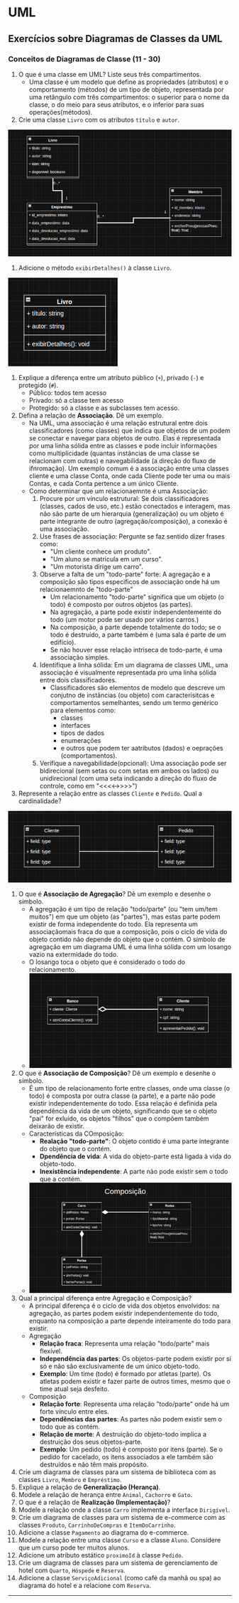 # UML

## Exercícios sobre Diagramas de Classes da UML

### Conceitos de Diagramas de Classe (11 - 30)

1. O que é uma classe em UML? Liste seus três compartimentos.
    - Uma classe é um modelo que define as propriedades (atributos) e o comportamento (métodos) de um tipo de objeto, representada por uma retângulo com três compartimentos: o superior para o nome da classe, o do meio para seus atributos, e o inferior para suas operações(métodos).
1. Crie uma classe `Livro` com os atributos `título` e `autor`.

![Imagem com resolução do exercício](image.png)

1. Adicione o método `exibirDetalhes()` à classe `Livro`.

![Imagem com resolução do exercício](image-1.png)

1. Explique a diferença entre um atributo público (`+`), privado (`-`) e protegido (`#`).
    - Público: todos tem acesso
    - Privado: só a classe tem acesso
    - Protegido: só a classe e as subclasses tem acesso.
1. Defina a relação de **Associação**. Dê um exemplo.
    - Na UML, uma associação é uma relação estrutural entre dois classificadores (como classes) que indica que objetos de um podem se conectar e navegar para objetos de outro. Elas é representada por uma linha sólida entre as classes e pode incluir informações como multiplicidade (quantas instâncias de uma classe se relacionam com outras) e navegabilidade (a direção do fluxo de ifnromação). Um exemplo comum é a associação entre uma classes cliente e uma classe Conta, onde cada Cliente pode ter uma ou mais Contas, e cada Conta pertence a um único Cliente.
    - Como determinar que um relacionaemnte é uma Associação:
        1. Procure por um vínculo estrutural: Se dois classificadores (classes, cados de uso, etc.) estão conectados e interagem, mas não são parte de um hierarquia (generalização) ou um objeto é parte integrante de outro (agregação/composição), a conexão é uma associação.
        2. Use frases de associação: Pergunte se faz sentido dizer frases como:
            - "Um cliente conhece um produto".
            - "Um aluno se matricula em um curso".
            - "Um motorista dirige um carro".
        3. Observe a falta de um "todo-parte" forte: A agregação e a composição são tipos especificos de associação onde há um relacionaemnto de "todo-parte"
            - Um relacionamento "todo-parte" significa que um objeto (o todo) é composto por outros objetos (as partes).
            - Na agregação, a parte pode existir independentemente do todo (um motor pode ser usado por vários carros.)
            - Na composição, a parte depende totalmente do todo; se o todo é destruído, a parte também é (uma sala é parte de um edifício).
            - Se não houver esse relação intriseca de todo-parte, é uma associação simples.
        4. Identifique a linha sólida: Em um diagrama de classes UML, uma associação é visualmente representada pro uma linha sólida entre dois classificadores.
            - Classificadores são elementos de modelo que descreve um conjutno de instãncias (ou objeto) com caracterísitcas e comportamentos semelhantes, sendo um termo genérico para elementos como:
                - classes
                - interfaces
                - tipos de dados
                - enumerações
                - e outros que podem ter aatributos (dados) e oeprações (comportamentos).
        5. Verifique a navegabilidade(opcional): Uma associação pode ser bidirecional (sem setas ou com setas em ambos os lados) ou unidirecional (com uma seta indicando a direção do fluxo de controle, como em "<<<<->>>>")
1. Represente a relação entre as classes `Cliente` e `Pedido`. Qual a cardinalidade?

![Imagem de resolução do exercicio](image-2.png)

1. O que é **Associação de Agregação**? Dê um exemplo e desenhe o símbolo.
    - A agregação é um tipo de relação "todo/parte" (ou "tem um/tem muitos") em que um objeto (as "partes"), mas estas parte podem existir de forma independente do todo. Ela representa um associaçãomais fraca do que a composição, pois o ciclo de vida do objeto contido não depende do objeto que o contém. O símbolo de agregação em um diagrama UML é uma linha sólida com um losango vazio na extermidade do todo.
    - O losango toca o objeto que é considerado o todo do relacionamento.
    - ![Resolução do exercicio proposto](image-3.png)
1. O que é **Associação de Composição**? Dê um exemplo e desenhe o símbolo.
    - É um tipo de relacionamento forte entre classes, onde uma classe (o todo) é composta por outra classe (a parte), e a parte não pode existir independentemente do todo. Essa relação é definida pela dependência da vida de um objeto, significando que se o objeto "pai" for exluído, os objetos "filhos" que o compõem também deixarão de existir.
    - Características da COmposição:
        - **Realação "todo-parte"**: O objeto contido é uma parte integrante do objeto que o contém.
        - **Dpendência de vida**: A vida do objeto-parte está ligada à vida do objeto-todo.
        - **Inexistência independente**: A parte não pode existir sem o todo que a contém.
    - ![Exemplo de relação de composição](image-4.png)
1. Qual a principal diferença entre Agregação e Composição?
    - A principal diferença é o ciclo de vida dos objetos envolvidos: na agregação, as partes podem existir independentemente do todo, enquanto na composição a parte depende inteiramente do todo para existir.
    - Agregação
        - **Relação fraca**: Representa uma relação "todo/parte" mais flexível.
        - **Independência das partes**: Os objetos-parte podem existir por si só e não são exclusivamente de um único objeto-todo.
        - **Exemplo**: Um time (todo) é formado por atletas (parte). Os atletas podem existir e fazer parte de outros times, mesmo que o time atual seja desfeito.
    - Composição
        - **Relação forte**: Representa uma relação "todo/parte" onde há um forte vínculo entre eles.
        - **Dependências das partes**: As partes não podem existir sem o todo que as contém.
        - **Relação de morte**: A destruição do objeto-todo implica a destruição dos seus objetos-parte.
        - **Exemplo**: Um pedido (todo) é composto por itens (parte). Se o pedido for cacelado, os itens associados a ele também são destruídos e não têm mais propósito.
1. Crie um diagrama de classes para um sistema de biblioteca com as classes `Livro`, `Membro` e `Empréstimo`.
1. Explique a relação de **Generalização (Herança)**.
1. Modele a relação de herança entre `Animal`, `Cachorro` e `Gato`.
1. O que é a relação de **Realização (Implementação)**?
1. Modele a relação onde a classe `Carro` implementa a interface `Dirigível`.
1. Crie um diagrama de classes para um sistema de e-commerce com as classes `Produto`, `CarrinhoDeCompras` e `ItemDoCarrinho`.
1. Adicione a classe `Pagamento` ao diagrama do e-commerce.
1. Modele a relação entre uma classe `Curso` e a classe `Aluno`. Considere que um curso pode ter muitos alunos.
1. Adicione um atributo estático `proximoId` à classe `Pedido`.
1. Crie um diagrama de classes para um sistema de gerenciamento de hotel com `Quarto`, `Hóspede` e `Reserva`.
1. Adicione a classe `ServiçoAdicional` (como café da manhã ou spa) ao diagrama do hotel e a relacione com `Reserva`.

---
